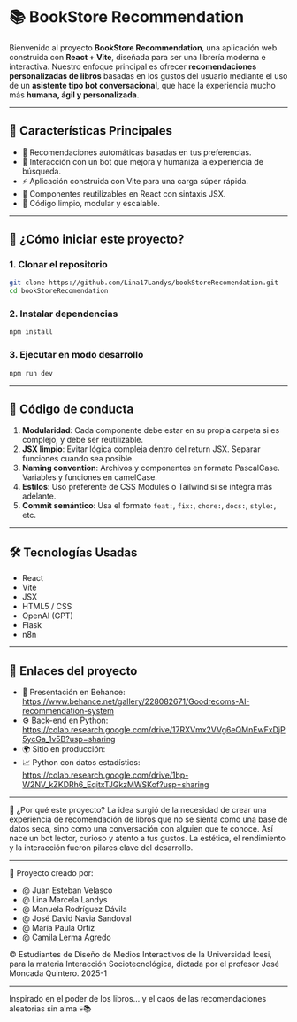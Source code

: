 # 📚 BookStore Recommendation

Bienvenido al proyecto **BookStore Recommendation**, una aplicación web construida con **React + Vite**, diseñada para ser una librería moderna e interactiva. Nuestro enfoque principal es ofrecer **recomendaciones personalizadas de libros** basadas en los gustos del usuario mediante el uso de un **asistente tipo bot conversacional**, que hace la experiencia mucho más **humana, ágil y personalizada**.

---

## 🌟 Características Principales

- 🧠 Recomendaciones automáticas basadas en tus preferencias.
- 🤖 Interacción con un bot que mejora y humaniza la experiencia de búsqueda.
- ⚡ Aplicación construida con Vite para una carga súper rápida.
- 🧩 Componentes reutilizables en React con sintaxis JSX.
- 🎨 Código limpio, modular y escalable.

---

## 🚀 ¿Cómo iniciar este proyecto?

### 1. Clonar el repositorio

```bash
git clone https://github.com/Lina17Landys/bookStoreRecomendation.git
cd bookStoreRecomendation
```

### 2. Instalar dependencias

```bash
npm install
```

### 3. Ejecutar en modo desarrollo

```bash
npm run dev
```

---

## 📌 Código de conducta

1. **Modularidad**: Cada componente debe estar en su propia carpeta si es complejo, y debe ser reutilizable.
2. **JSX limpio**: Evitar lógica compleja dentro del return JSX. Separar funciones cuando sea posible.
3. **Naming convention**: Archivos y componentes en formato PascalCase. Variables y funciones en camelCase.
4. **Estilos**: Uso preferente de CSS Modules o Tailwind si se integra más adelante.
5. **Commit semántico**: Usa el formato `feat:`, `fix:`, `chore:`, `docs:`, `style:`, etc.

---

## 🛠️ Tecnologías Usadas

- React
- Vite
- JSX
- HTML5 / CSS
- OpenAI (GPT)
- Flask
- n8n

---

## 🔗 Enlaces del proyecto
- 🎨 Presentación en Behance: https://www.behance.net/gallery/228082671/Goodrecoms-AI-recommendation-system 
- ⚙️ Back-end en Python: https://colab.research.google.com/drive/17RXVmx2VVg6eQMnEwFxDjP5ycGa_1v5B?usp=sharing
- 🌍 Sitio en producción:
- 📈 Python con datos estadístios: https://colab.research.google.com/drive/1bp-W2NV_kZKDRh6_EqitxTJGkzMWSKof?usp=sharing

---

💬 ¿Por qué este proyecto?
La idea surgió de la necesidad de crear una experiencia de recomendación de libros que no se sienta como una base de datos seca, sino como una conversación con alguien que te conoce. Así nace un bot lector, curioso y atento a tus gustos. La estética, el rendimiento y la interacción fueron pilares clave del desarrollo.

---

🧠 Proyecto creado por:
- @ Juan Esteban Velasco
- @ Lina Marcela Landys
- @ Manuela Rodríguez Dávila
- @ José David Navia Sandoval
- @ María Paula Ortiz
- @ Camila Lerma Agredo

© Estudiantes de Diseño de Medios Interactivos de la Universidad Icesi,
para la materia Interacción Sociotecnológica,
dictada por el profesor José Moncada Quintero.
2025-1

---

Inspirado en el poder de los libros...
y el caos de las recomendaciones aleatorias sin alma 💀📚
